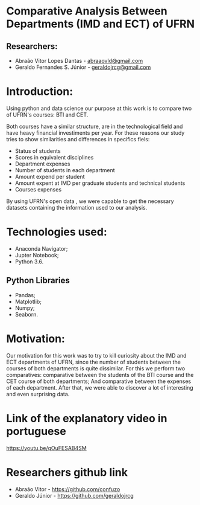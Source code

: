 # Comparative Analysis Between Departments (IMD and ECT) of UFRN #

## Researchers: ##

- Abraão Vitor Lopes Dantas - <abraaovld@gmail.com>
- Geraldo Fernandes S. Júnior - <geraldojrcg@gmail.com>

# Introduction: #

Using python and data science our purpose at this work is to compare two of UFRN's courses: BTI and CET.

Both courses have a similar structure, are in the technological field and have heavy financial investiments per year. For these reasons our study tries to show similarities and differences in specifics fiels:

   - Status of students
   - Scores in equivalent disciplines
   - Department expenses
   - Number of students in each department
   - Amount expend per student
   - Amount expent at IMD per graduate students and technical students
   - Courses expenses

By using UFRN's open data , we were capable to get the necessary datasets containing the information used to our analysis.

# Technologies used: #

- Anaconda Navigator;
- Jupter Notebook;
- Python 3.6.

## Python Libraries ##

- Pandas;
- Matplotlib;
- Numpy;
- Seaborn.

# Motivation: #

Our motivation for this work was to try to kill curiosity about the IMD and ECT departments of UFRN, since the number of students between the courses of both departments is quite dissimilar. For this we perform two comparatives: comparative between the students of the BTI course and the CET course of both departments; And comparative between the expenses of each department. After that, we were able to discover a lot of interesting and even surprising data.

# Link of the explanatory video in portuguese #

<https://youtu.be/qOuFESAB4SM>

# Researchers github link  #
- Abraão Vitor - <https://github.com/confuzo>
- Geraldo Júnior - <https://github.com/geraldojrcg>


